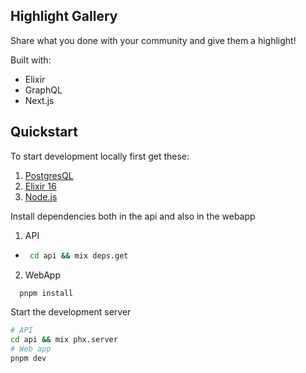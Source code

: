 ## Highlight Gallery

Share what you done with your community and give them a highlight!

Built with:

- Elixir
- GraphQL
- Next.js

## Quickstart

To start development locally first get these:

1. [PostgresQL](https://www.postgresql.org/)
2. [Elixir 16](https://elixir-lang.org/)
3. [Node.js](https://nodejs.org/en)

Install dependencies both in the api and also in the webapp

1. API

- ```bash
   cd api && mix deps.get
  ```

2. WebApp

```bash
  pnpm install
```

Start the development server

```bash
# API
cd api && mix phx.server
# Web app
pnpm dev
```
